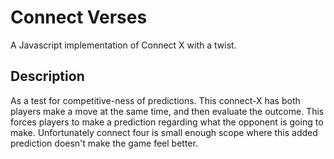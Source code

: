 # Connect Verses

A Javascript implementation of Connect X with a twist. 

## Description

As a test for competitive-ness of predictions. This connect-X has both players make a move at the same time, and then evaluate the outcome. This forces players to make a prediction regarding what the opponent is going to make. Unfortunately connect four is small enough scope where this added prediction doesn't make the game feel better. 
